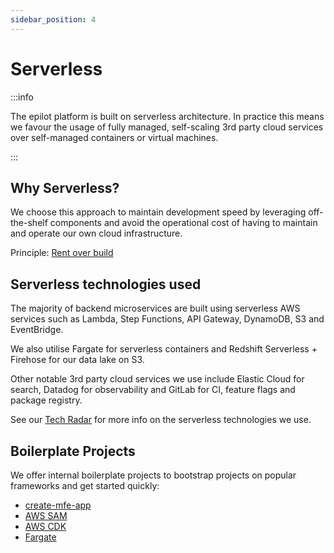 ```yaml
---
sidebar_position: 4
---
```


# Serverless

:::info

The epilot platform is built on serverless architecture. In practice this means we favour the usage of fully managed, self-scaling 3rd party cloud services over self-managed containers or virtual machines.

:::

## Why Serverless?

We choose this approach to maintain development speed by leveraging off-the-shelf components and avoid the operational cost of having to maintain and operate our own cloud infrastructure.

Principle: [Rent over build](https://github.com/epilot-dev/engineering-principles#rent-over-build-we-rent-the-necessary-and-focus-on-building-the-important)

## Serverless technologies used

The majority of backend microservices are built using serverless AWS services such as Lambda, Step Functions, API Gateway, DynamoDB, S3 and EventBridge.

We also utilise Fargate for serverless containers and Redshift Serverless + Firehose for our data lake on S3.

Other notable 3rd party cloud services we use include Elastic Cloud for search, Datadog for observability and GitLab for CI, feature flags and package registry.

See our [Tech Radar](https://docs.epilot.io/techradar/) for more info on the serverless technologies we use.

## Boilerplate Projects

We offer internal boilerplate projects to bootstrap projects on popular frameworks and get started quickly:

- [create-mfe-app](https://gitlab.com/e-pilot/product/epilot-portal/epilot360-dev-utils/-/tree/main/packages/create-mfe-app)
- [AWS SAM](https://gitlab.com/e-pilot/platform/cookie-cutter/ts-sam)
- [AWS CDK](https://gitlab.com/e-pilot/platform/cookie-cutter/ts-cdk)
- [Fargate](https://gitlab.com/e-pilot/platform/cookie-cutter/docker-fargate)
